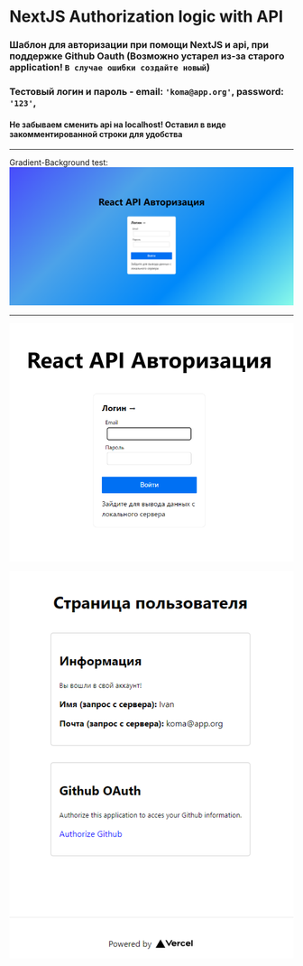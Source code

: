 # NextJS Authorization logic with API
### Шаблон для авторизации при помощи NextJS и api, при поддержке Github Oauth (Возможно устарел из-за старого application! `В случае ошибки создайте новый`)

### Тестовый логин и пароль - email: `'koma@app.org'`, password: `'123'`,
        
#### Не забываем сменить api на localhost! Оставил в виде закомментированной строки для удобства
<hr/>
Gradient-Background test:
<img src='blue.png'>

---

<img src='1.png'>
<p align='center'>
<img src='2.png'>
</p>